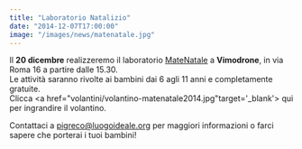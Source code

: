 ```yaml
---
title: "Laboratorio Natalizio"
date: "2014-12-07T17:00:00"
image: "/images/news/matenatale.jpg"
---
```


Il **20 dicembre** realizzeremo il laboratorio [MateNatale][2] a **Vimodrone**, in via Roma 16 a partire dalle 15.30.  
Le attività saranno rivolte ai bambini dai 6 agli 11 anni e completamente gratuite.  
Clicca <a href="volantini/volantino-matenatale2014.jpg"target='_blank'> qui </a> 
per ingrandire il volantino.

Contattaci a [pigreco@luogoideale.org][1] per maggiori informazioni o farci sapere che porterai i tuoi bambini!

[1]: mailto:pigreco@luogoideale.org
[2]: #mate-natale

